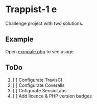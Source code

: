 Trappist-1 e
============
Challenge project with two solutions.

Example
-------
Open [exmpale.php](/doc/example.php) to see usage.

ToDo
----
1. [ ] Configurate TravisCI
2. [ ] Configurate Coveralls
3. [ ] Cnfigurate SensioLabs
4. [ ] Add licence & PHP version badges
